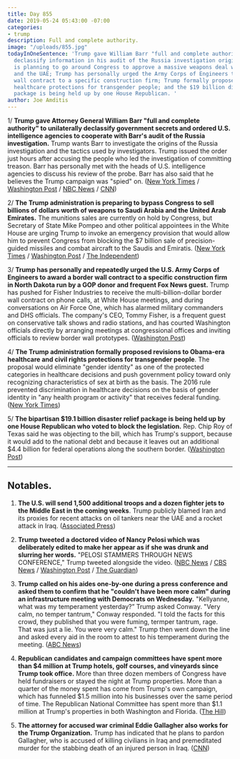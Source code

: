 ```yaml
---
title: Day 855
date: 2019-05-24 05:43:00 -07:00
categories:
- trump
description: Full and complete authority.
image: "/uploads/855.jpg"
todayInOneSentence: 'Trump gave William Barr "full and complete authority" unilaterally
  declassify information in his audit of the Russia investigation origins; the administration
  is planning to go around Congress to approve a massive weapons deal with Saudi Arabia
  and the UAE; Trump has personally urged the Army Corps of Engineers to award a border
  wall contract to a specific construction firm; Trump formally proposed rolling back
  healthcare protections for transgender people; and the $19 billion disaster relief
  package is being held up by one House Republican. '
author: Joe Amditis
---
```


1/ **Trump gave Attorney General William Barr "full and complete authority" to unilaterally declassify government secrets and ordered U.S. intelligence agencies to cooperate with Barr's audit of the Russia investigation.** Trump wants Barr to investigate the origins of the Russia investigation and the tactics used by investigators. Trump issued the order just hours after accusing the people who led the investigation of committing treason. Barr has personally met with the heads of U.S. intelligence agencies to discuss his review of the probe. Barr has also said that he believes the Trump campaign was "spied" on. ([New York Times](https://www.nytimes.com/2019/05/23/us/politics/trump-barr-intelligence.html) / [Washington Post](https://www.washingtonpost.com/politics/trump-gives-barr-power-to-declassify-intelligence-related-to-russia-probe/2019/05/23/06950e90-7dbc-11e9-8ede-f4abf521ef17_story.html?utm_term=.fa781c8143bc) / [NBC News](https://www.nbcnews.com/politics/politics-news/trump-moves-escalate-investigation-intel-agencies-n1009581) / [CNN](https://www.cnn.com/2019/05/23/politics/trump-intel-agencies/index.html))

2/ **The Trump administration is preparing to bypass Congress to sell billions of dollars worth of weapons to Saudi Arabia and the United Arab Emirates.** The munitions sales are currently on hold by Congress, but Secretary of State Mike Pompeo and other political appointees in the White House are urging Trump to invoke an emergency provision that would allow him to prevent Congress from blocking the $7 billion sale of precision-guided missiles and combat aircraft to the Saudis and Emiratis. ([New York Times](https://www.nytimes.com/2019/05/23/us/politics/trump-saudi-arabia-arms-sales.html) / [Washington Post](https://www.washingtonpost.com/world/national-security/trump-to-sidestep-congress-to-clear-arms-deals-benefitting-saudi-arabia-uae/2019/05/24/367f4990-7e4d-11e9-a5b3-34f3edf1351e_story.html?noredirect=on&utm_term=.331e63e26eeb) / [The Independent](https://www.independent.co.uk/news/world/americas/us-politics/trump-saudi-arabia-deal-bombs-uae-arms-trade-congress-yemen-a8929741.html))

3/ **Trump has personally and repeatedly urged the U.S. Army Corps of Engineers to award a border wall contract to a specific construction firm in North Dakota run by a GOP donor and frequent Fox News guest.** Trump has pushed for Fisher Industries to receive the multi-billion-dollar border wall contract on phone calls, at White House meetings, and during conversations on Air Force One, which has alarmed military commanders and DHS officials. The company's CEO, Tommy Fisher, is a frequent guest on conservative talk shows and radio stations, and has courted Washington officials directly by arranging meetings at congressional offices and inviting officials to review border wall prototypes. ([Washington Post](https://www.washingtonpost.com/immigration/he-always-brings-them-up-trump-tries-to-steer-border-wall-deal-to-north-dakota-firm/2019/05/23/92d3858c-7b30-11e9-8bb7-0fc796cf2ec0_story.html?utm_term=.eb70e74ee2c5))

4/ **The Trump administration formally proposed revisions to Obama-era healthcare and civil rights protections for transgender people**. The proposal would eliminate "gender identity" as one of the protected categories in healthcare decisions and push government policy toward only recognizing characteristics of sex at birth as the basis. The 2016 rule prevented discrimination in healthcare decisions on the basis of gender identity in "any health program or activity" that receives federal funding. ([New York Times](https://www.nytimes.com/2019/05/24/us/politics/donald-trump-transgender-protections.html))

5/ **The bipartisan $19.1 billion disaster relief package is being held up by one House Republican who voted to block the legislation.** Rep. Chip Roy of Texas said he was objecting to the bill, which has Trump's support, because it would add to the national debt and because it leaves out an additional $4.4 billion for federal operations along the southern border. ([Washington Post](https://www.washingtonpost.com/business/economy/191-billion-in-nationwide-disaster-aid-stalls-in-house-after-single-republican-objects/2019/05/24/76a926ca-7e30-11e9-8ede-f4abf521ef17_story.html?utm_term=.eadc321487b3))

---

## Notables.

1. **The U.S. will send 1,500 additional troops and a dozen fighter jets to the Middle East in the coming weeks**. Trump publicly blamed Iran and its proxies for recent attacks on oil tankers near the UAE and a rocket attack in Iraq. ([Associated Press](https://apnews.com/10044ee6ce494283ba4c2e7f86f7b650))

2. **Trump tweeted a doctored video of Nancy Pelosi which was deliberately edited to make her appear as if she was drunk and slurring her words.** "PELOSI STAMMERS THROUGH NEWS CONFERENCE," Trump tweeted alongside the video. ([NBC News](https://www.nbcnews.com/politics/donald-trump/another-attack-trump-tweets-video-pelosi-tripping-over-words-n1009551) / [CBS News](https://www.cbsnews.com/news/trump-tweets-heavily-edited-video-of-pelosi-played-by-fox-news/) / [Washington Post](https://www.washingtonpost.com/technology/2019/05/23/faked-pelosi-videos-slowed-make-her-appear-drunk-spread-across-social-media/?noredirect=on&utm_term=.a939fc16bc9a) / [The Guardian](https://www.theguardian.com/technology/2019/may/24/facebook-leaves-fake-nancy-pelosi-video-on-site))

3. **Trump called on his aides one-by-one during a press conference and asked them to confirm that he "couldn't have been more calm" during an infrastructure meeting with Democrats on Wednesday.** "Kellyanne, what was my temperament yesterday?” Trump asked Conway. "Very calm, no temper tantrum," Conway responded. "I told the facts for this crowd, they published that you were fuming, termper tantrum, rage. That was just a lie. You were very calm." Trump then went down the line and asked every aid in the room to attest to his temperament during the meeting. ([ABC News](https://abcnews.go.com/Politics/president-trump-calls-aides-affirm-calm-wednesdays-meeting/story?id=63240105))

4. **Republican candidates and campaign committees have spent more than $4 million at Trump hotels, golf courses, and vineyards since Trump took office.** More than three dozen members of Congress have held fundraisers or stayed the night at Trump properties. More than a quarter of the money spent has come from Trump's own campaign, which has funneled $1.5 million into his businesses over the same period of time. The Republican National Committee has spent more than $1.1 million at Trump's properties in both Washington and Florida. ([The Hill](https://thehill.com/homenews/campaign/445307-republicans-spend-more-than-4-million-at-trump-properties))

5. **The attorney for accused war criminal Eddie Gallagher also works for the Trump Organization.** Trump has indicated that he plans to pardon Gallagher, who is accused of killing civilians in Iraq and premeditated murder for the stabbing death of an injured person in Iraq. ([CNN](https://www.cnn.com/2019/05/24/politics/navy-seal-chief-eddie-gallagher-defense-team-trump/index.html))